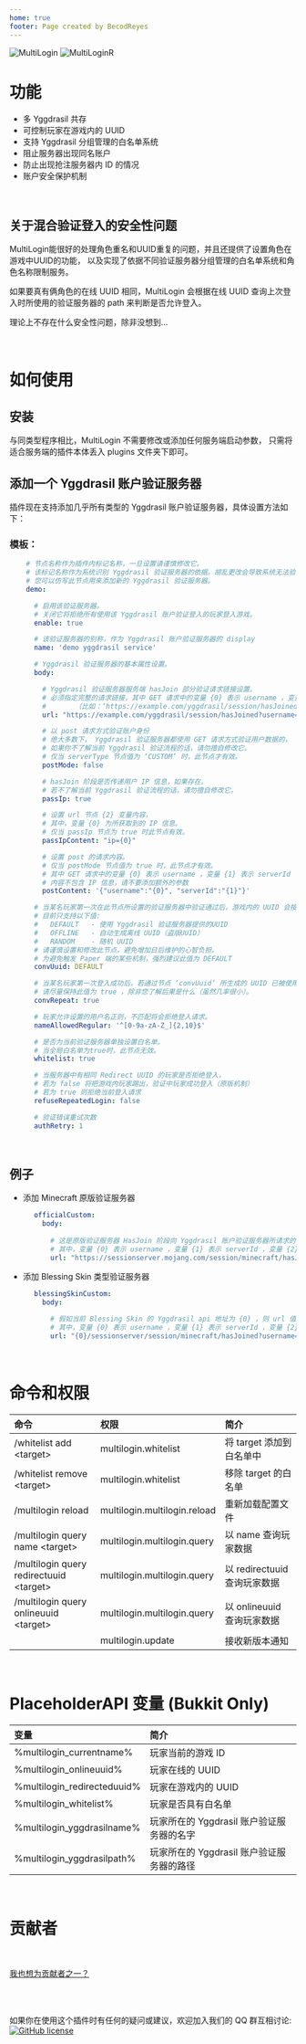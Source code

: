 ```yaml
---
home: true
footer: Page created by BecodReyes
---
```


![MultiLogin](https://bstats.org/signatures/bungeecord/MultiLogin.svg)
![MultiLoginR](https://bstats.org/signatures/bukkit/MultiLoginR.svg)

# 功能

* 多 Yggdrasil 共存
* 可控制玩家在游戏内的 UUID
* 支持 Yggdrasil 分组管理的白名单系统
* 阻止服务器出现同名账户
* 防止出现抢注服务器内 ID 的情况
* 账户安全保护机制

<br>


## 关于混合验证登入的安全性问题

MultiLogin能很好的处理角色重名和UUID重复的问题，并且还提供了设置角色在游戏中UUID的功能，
以及实现了依据不同验证服务器分组管理的白名单系统和角色名称限制服务。

如果要真有俩角色的在线 UUID 相同，MultiLogin 会根据在线 UUID 查询上次登入时所使用的验证服务器的 
path 来判断是否允许登入。

理论上不存在什么安全性问题，除非没想到...

<br>


# 如何使用

## 安装

与同类型程序相比，MultiLogin 不需要修改或添加任何服务端启动参数， 只需将适合服务端的插件本体丢入 plugins 文件夹下即可。

## 添加一个 Yggdrasil 账户验证服务器

插件现在支持添加几乎所有类型的 Yggdrasil 账户验证服务器，具体设置方法如下：

### 模板：
```yaml
    # 节点名称作为插件内标记名称，一旦设置请谨慎修改它。
    # 该标记名称作为系统识别 Yggdrasil 验证服务器的依据。胡乱更改会导致系统无法验证用户身份而被拒绝用户登入游戏。
    # 您可以仿写此节点用来添加新的 Yggdrasil 验证服务器。
    demo:

      # 启用该验证服务器。
      # 关闭它将拒绝所有使用该 Yggdrasil 账户验证登入的玩家登入游戏。
      enable: true

      # 该验证服务器的别称，作为 Yggdrasil 账户验证服务器的 display
      name: 'demo yggdrasil service'

      # Yggdrasil 验证服务器的基本属性设置。
      body:

        # Yggdrasil 验证服务器服务端 hasJoin 部分验证请求链接设置。
        # 必须指定完整的请求链接，其中 GET 请求中的变量 {0} 表示 username ，变量 {1} 表示 serverId ，变量 {2} 表示 passIpContent 节点所设置内容。
        #       （比如：‘https://example.com/yggdrasil/session/hasJoined?username={0}&serverId={1}{2}’ ，若是POST请求，则需填写完整的请求链接即可）。
        url: "https://example.com/yggdrasil/session/hasJoined?username={0}&serverId={1}{2}"

        # 以 post 请求方式验证账户身份
        # 绝大多数下， Yggdrasil 验证服务器都使用 GET 请求方式验证用户数据的，
        # 如果你不了解当前 Yggdrasil 验证流程的话，请勿擅自修改它。
        # 仅当 serverType 节点值为 ‘CUSTOM’ 时，此节点才有效。
        postMode: false

        # hasJoin 阶段是否传递用户 IP 信息，如果存在。
        # 若不了解当前 Yggdrasil 验证流程的话，请勿擅自修改它。
        passIp: true

        # 设置 url 节点 {2} 变量内容，
        # 其中，变量 {0} 为所获取到的 IP 信息。
        # 仅当 passIp 节点为 true 时此节点有效。
        passIpContent: "ip={0}"

        # 设置 post 的请求内容。
        # 仅当 postMode 节点值为 true 时，此节点才有效。
        # 其中 GET 请求中的变量 {0} 表示 username ，变量 {1} 表示 serverId
        # 内容不包含 IP 信息，请不要添加额外的参数
        postContent: '{"username":"{0}", "serverId":"{1}"}'

      # 当某名玩家第一次在此节点所设置的验证服务器中验证通过后，游戏内的 UUID 会按照此节点所填写的规则来生成：
      # 目前只支持以下值:
      #   DEFAULT   - 使用 Yggdrasil 验证服务器提供的UUID
      #   OFFLINE   - 自动生成离线 UUID（盗版UUID）
      #   RANDOM    - 随机 UUID
      # 请谨慎设置和修改此节点，避免增加日后维护的心智负担。
      # 为避免触发 Paper 端的某些机制，强烈建议此值为 DEFAULT
      convUuid: DEFAULT

      # 当某名玩家第一次登入成功后，若通过节点 ‘convUuid’ 所生成的 UUID 已被使用时，则自动修正为随机的 UUID 避免数据错乱。
      # 请尽量保持此值为 true ，除非您了解后果是什么（虽然几率很小）。
      convRepeat: true

      # 玩家允许设置的用户名正则，不匹配将会拒绝登入请求。
      nameAllowedRegular: '^[0-9a-zA-Z_]{2,10}$'

      # 是否为当前验证服务器单独设置白名单。
      # 当全局白名单为true时，此节点无效。
      whitelist: true

      # 当服务器中有相同 Redirect UUID 的玩家是否拒绝登入，
      # 若为 false 将把游戏内玩家踢出，验证中玩家成功登入（原版机制）
      # 若为 true 则拒绝当前登入请求
      refuseRepeatedLogin: false

      # 验证错误重试次数
      authRetry: 1
```

<br>


## 例子

* 添加 Minecraft 原版验证服务器
```yaml
      officialCustom:
        body:
  	  
  	      # 这是原版验证服务器 HasJoin 阶段向 Yggdrasil 账户验证服务器所请求的 URL
  	      # 其中，变量 {0} 表示 username ，变量 {1} 表示 serverId ，变量 {2} 表示 passIpContent 节点所设置的内容
  	      url: "https://sessionserver.mojang.com/session/minecraft/hasJoined?username={0}&serverId={1}{2}"
```
* 添加 Blessing Skin 类型验证服务器
```yaml
      blessingSkinCustom:
        body:
  	  
  	      # 假如当前 Blessing Skin 的 Yggdrasil api 地址为 {0} ，则 url 值应该为 ‘{0}/sessionserver/session/minecraft/hasJoined?username={0}&serverId={1}{2}’
  	      # 其中，变量 {0} 表示 username ，变量 {1} 表示 serverId ，变量 {2} 表示 passIpContent 节点所设置的内容
  	      url: "{0}/sessionserver/session/minecraft/hasJoined?username={0}&serverId={1}{2}"
```

<br>


# 命令和权限

| 命令 | 权限 | 简介 |
| :-----| :----- | :----- |
| /whitelist add \<target> | multilogin.whitelist | 将 target 添加到白名单中 |
| /whitelist remove \<target> | multilogin.whitelist | 移除 target 的白名单 |
| /multilogin reload | multilogin.multilogin.reload | 重新加载配置文件 |
| /multilogin query name \<target> | multilogin.multilogin.query | 以 name 查询玩家数据 |
| /multilogin query redirectuuid \<target> | multilogin.multilogin.query | 以 redirectuuid 查询玩家数据 |
| /multilogin query onlineuuid \<target> | multilogin.multilogin.query | 以 onlineuuid 查询玩家数据 |
|  | multilogin.update | 接收新版本通知 |

<br>

# PlaceholderAPI 变量 (Bukkit Only)

| 变量 | 简介 |
| :-----| :----- |
| %multilogin_currentname% | 玩家当前的游戏 ID |
| %multilogin_onlineuuid% | 玩家在线的 UUID |
| %multilogin_redirecteduuid% | 玩家在游戏内的 UUID |
| %multilogin_whitelist% | 玩家是否具有白名单 | 
| %multilogin_yggdrasilname% | 玩家所在的 Yggdrasil 账户验证服务器的名字 |
| %multilogin_yggdrasilpath% | 玩家所在的 Yggdrasil 账户验证服务器的路径 |

<br>

# 贡献者

<a-tooltip placement="bottom">
  <template slot="title">
	CaaMoe
  </template>
  <a-avatar src="https://avatars.githubusercontent.com/u/70059785?v=4" :size="54"/>
</a-tooltip>
&ensp;
<a-tooltip placement="bottom">
  <template slot="title">
    ksqeib445
  </template>
  <a-avatar src="https://avatars.githubusercontent.com/u/28245341?v=4" :size="54"/>
</a-tooltip>
&ensp;
<a-tooltip placement="bottom">
  <template slot="title">
    BecodReyes
  </template>
  <a-avatar src="https://avatars.githubusercontent.com/u/35525491?v=4" :size="54"/>
</a-tooltip>
&ensp;
<a-tooltip placement="bottom">
  <template slot="title">
    SugiharaYoki
  </template>
  <a-avatar src="https://avatars.githubusercontent.com/u/80352861?v=4" :size="54"/>
</a-tooltip> 

[我也想为贡献者之一？](https://github.com/CaaMoe/MultiLogin/pulls)

<br><br>

如果你在使用这个插件时有任何的疑问或建议，欢迎加入我们的 QQ
群互相讨论: [![GitHub license](https://img.shields.io/badge/QQ%20group-832210691-yellow?style=flat-square)](https://jq.qq.com/?_wv=1027&k=WrOTGIC7)
